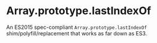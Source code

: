 # Array.prototype.lastIndexOf
An ES2015 spec-compliant `Array.prototype.lastIndexOf` shim/polyfill/replacement that works as far down as ES3.
